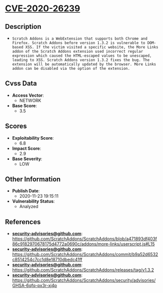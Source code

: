 
# [CVE-2020-26239](https://github.com/ScratchAddons/ScratchAddons/blob/a471893df403f86c9182970678175d4772a0690c/addons/more-links/userscript.js#L15)

## Description

- `Scratch Addons is a WebExtension that supports both Chrome and Firefox. Scratch Addons before version 1.3.2 is vulnerable to DOM-based XSS. If the victim visited a specific website, the More Links addon of the Scratch Addons extension used incorrect regular expression which caused the HTML-escaped values to be unescaped, leading to XSS. Scratch Addons version 1.3.2 fixes the bug. The extension will be automatically updated by the browser. More Links addon can be disabled via the option of the extension.`

## Cvss Data

- **Access Vector**:
  - NETWORK
- **Base Score**:
  - 3.5

## Scores

- **Exploitability Score**:
  - 6.8
- **Impact Score**:
  - 2.9
- **Base Severity**:
  - LOW

## Other Information

- **Publish Date**:
  - 2020-11-23 19:15:11
- **Vulnerability Status**:
  - Analyzed

## References

- **security-advisories@github.com**: https://github.com/ScratchAddons/ScratchAddons/blob/a471893df403f86c9182970678175d4772a0690c/addons/more-links/userscript.js#L15
- **security-advisories@github.com**: https://github.com/ScratchAddons/ScratchAddons/commit/b9a52d6532c8514254c7cc1d8e18710dbedc41ff
- **security-advisories@github.com**: https://github.com/ScratchAddons/ScratchAddons/releases/tag/v1.3.2
- **security-advisories@github.com**: https://github.com/ScratchAddons/ScratchAddons/security/advisories/GHSA-6qfq-px3r-xj4p
